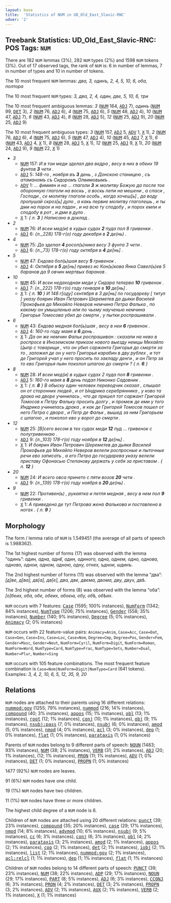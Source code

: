 ```yaml
---
layout: base
title:  'Statistics of NUM in UD_Old_East_Slavic-RNC'
udver: '2'
---
```


## Treebank Statistics: UD_Old_East_Slavic-RNC: POS Tags: `NUM`

There are 182 `NUM` lemmas (3%), 282 `NUM` types (2%) and 1598 `NUM` tokens (3%).
Out of 17 observed tags, the rank of `NUM` is: 6 in number of lemmas, 7 in number of types and 10 in number of tokens.

The 10 most frequent `NUM` lemmas: <em>два, 3, одинъ, 2, 4, 5, 10, 6, оба, полтора</em>

The 10 most frequent `NUM` types:  <em>3, два, 2, 4, один, две, 5, 10, 6, три</em>

The 10 most frequent ambiguous lemmas: <em>3</em> (<tt><a href="orv_rnc-pos-NUM.html">NUM</a></tt> 164, <tt><a href="orv_rnc-pos-ADJ.html">ADJ</a></tt> 7), <em>одинъ</em> (<tt><a href="orv_rnc-pos-NUM.html">NUM</a></tt> 99, <tt><a href="orv_rnc-pos-DET.html">DET</a></tt> 3), <em>2</em> (<tt><a href="orv_rnc-pos-NUM.html">NUM</a></tt> 76, <tt><a href="orv_rnc-pos-ADJ.html">ADJ</a></tt> 6), <em>4</em> (<tt><a href="orv_rnc-pos-NUM.html">NUM</a></tt> 75, <tt><a href="orv_rnc-pos-ADJ.html">ADJ</a></tt> 6), <em>5</em> (<tt><a href="orv_rnc-pos-NUM.html">NUM</a></tt> 48, <tt><a href="orv_rnc-pos-ADJ.html">ADJ</a></tt> 4), <em>10</em> (<tt><a href="orv_rnc-pos-NUM.html">NUM</a></tt> 47, <tt><a href="orv_rnc-pos-ADJ.html">ADJ</a></tt> 7), <em>6</em> (<tt><a href="orv_rnc-pos-NUM.html">NUM</a></tt> 43, <tt><a href="orv_rnc-pos-ADJ.html">ADJ</a></tt> 4), <em>8</em> (<tt><a href="orv_rnc-pos-NUM.html">NUM</a></tt> 28, <tt><a href="orv_rnc-pos-ADJ.html">ADJ</a></tt> 5), <em>12</em> (<tt><a href="orv_rnc-pos-NUM.html">NUM</a></tt> 25, <tt><a href="orv_rnc-pos-ADJ.html">ADJ</a></tt> 9), <em>20</em> (<tt><a href="orv_rnc-pos-NUM.html">NUM</a></tt> 25, <tt><a href="orv_rnc-pos-ADJ.html">ADJ</a></tt> 9)

The 10 most frequent ambiguous types:  <em>3</em> (<tt><a href="orv_rnc-pos-NUM.html">NUM</a></tt> 157, <tt><a href="orv_rnc-pos-ADJ.html">ADJ</a></tt> 5, <tt><a href="orv_rnc-pos-ADV.html">ADV</a></tt> 1, <tt><a href="orv_rnc-pos-X.html">X</a></tt> 1), <em>2</em> (<tt><a href="orv_rnc-pos-NUM.html">NUM</a></tt> 76, <tt><a href="orv_rnc-pos-ADJ.html">ADJ</a></tt> 6), <em>4</em> (<tt><a href="orv_rnc-pos-NUM.html">NUM</a></tt> 75, <tt><a href="orv_rnc-pos-ADJ.html">ADJ</a></tt> 6), <em>5</em> (<tt><a href="orv_rnc-pos-NUM.html">NUM</a></tt> 47, <tt><a href="orv_rnc-pos-ADJ.html">ADJ</a></tt> 4), <em>10</em> (<tt><a href="orv_rnc-pos-NUM.html">NUM</a></tt> 45, <tt><a href="orv_rnc-pos-ADJ.html">ADJ</a></tt> 7, <tt><a href="orv_rnc-pos-X.html">X</a></tt> 1), <em>6</em> (<tt><a href="orv_rnc-pos-NUM.html">NUM</a></tt> 43, <tt><a href="orv_rnc-pos-ADJ.html">ADJ</a></tt> 4, <tt><a href="orv_rnc-pos-X.html">X</a></tt> 1), <em>8</em> (<tt><a href="orv_rnc-pos-NUM.html">NUM</a></tt> 28, <tt><a href="orv_rnc-pos-ADJ.html">ADJ</a></tt> 5, <tt><a href="orv_rnc-pos-X.html">X</a></tt> 1), <em>12</em> (<tt><a href="orv_rnc-pos-NUM.html">NUM</a></tt> 25, <tt><a href="orv_rnc-pos-ADJ.html">ADJ</a></tt> 9, <tt><a href="orv_rnc-pos-X.html">X</a></tt> 1), <em>20</em> (<tt><a href="orv_rnc-pos-NUM.html">NUM</a></tt> 24, <tt><a href="orv_rnc-pos-ADJ.html">ADJ</a></tt> 9), <em>9</em> (<tt><a href="orv_rnc-pos-NUM.html">NUM</a></tt> 22, <tt><a href="orv_rnc-pos-X.html">X</a></tt> 1)


* <em>3</em>
  * <tt><a href="orv_rnc-pos-NUM.html">NUM</a></tt> 157: <em>И в тои меди зделал два ведра , весу в них в обеих 19 фунтов <b>3</b> чети .</em>
  * <tt><a href="orv_rnc-pos-ADJ.html">ADJ</a></tt> 5: <em>148-го , ноября въ <b>3</b> день , з Донскою станицею , съ атаманомъ съ Сидоромъ Олѳимовымъ .</em>
  * <tt><a href="orv_rnc-pos-ADV.html">ADV</a></tt> 1: <em>... фимиян и на ... глаголи <b>3</b> ж молитву Божую да после тое оборонную глаголи на воскь , а воскь лепи на мешени , а спаси , Господи , се молитву глаголи особь , когда хочеш[ь] , да воду пропушай скроз[ь] дуло , а какь первие молитву глаголешь , и ты дми на порох и на ладан , и на всю ту сподобу , и порох емли и сподобу в рот , и дми в дуло .</em>
  * <tt><a href="orv_rnc-pos-X.html">X</a></tt> 1: <em>{ л. <b>3</b> } Написано в доклад .</em>
* <em>2</em>
  * <tt><a href="orv_rnc-pos-NUM.html">NUM</a></tt> 76: <em>И всеи мед(и) в худых судах <b>2</b> пуда пол 8 гривенки .</em>
  * <tt><a href="orv_rnc-pos-ADJ.html">ADJ</a></tt> 6: <em>{л._228} 178-г(о) году декабря в <b>2</b> де(нь) .</em>
* <em>4</em>
  * <tt><a href="orv_rnc-pos-NUM.html">NUM</a></tt> 75: <em>Да зделал <b>4</b> росол(ь)ника весу 3 фунта 3 чети .</em>
  * <tt><a href="orv_rnc-pos-ADJ.html">ADJ</a></tt> 6: <em>{л._73} 178-г(о) году октября в <b>4</b> де[нь] .</em>
* <em>5</em>
  * <tt><a href="orv_rnc-pos-NUM.html">NUM</a></tt> 47: <em>Ендова бол(ь)шая весу <b>5</b> гривенок .</em>
  * <tt><a href="orv_rnc-pos-ADJ.html">ADJ</a></tt> 4: <em>Октября в <b>5</b> де[нь] привез ис Кон(ь)кова Янка Савел(ь)ев 5 баранов да 9 овчин мертвых баранов .</em>
* <em>10</em>
  * <tt><a href="orv_rnc-pos-NUM.html">NUM</a></tt> 45: <em>И всеи недаходнаи меди у Сидара теперва <b>10</b> гривенок .</em>
  * <tt><a href="orv_rnc-pos-ADJ.html">ADJ</a></tt> 7: <em>{л._222} 178-г(о) году генваря в <b>10</b> де[нь] .</em>
  * <tt><a href="orv_rnc-pos-X.html">X</a></tt> 1: <em>{ л. <b>10</b> } И 148 г[оду] сентября в 3 де[нь] по государеву [ титул ] указу боярин Иван Петрович Шереметев да дьяки Василей Прокофьев да Михайло Неверов немчина Петра Фалька , по какому он умышленью или по чьему наученью немчина Григорья Томосова убил до смерти , у пытки роспрашивали .</em>
* <em>6</em>
  * <tt><a href="orv_rnc-pos-NUM.html">NUM</a></tt> 43: <em>Ендова медная бол(ь)шая , весу в неи <b>6</b> гривенок .</em>
  * <tt><a href="orv_rnc-pos-ADJ.html">ADJ</a></tt> 4: <em>160-го году маия в <b>6</b> день .</em>
  * <tt><a href="orv_rnc-pos-X.html">X</a></tt> 1: <em>Да он же немчин Фальк роспрашиван : сказали на нево в роспросе в Иноземском приказе нового выезду немцы Михайло Цыпр с товарищи , что он убил саржанта Григорья до смерти за то , заложил де он у него Григорья карабин в дву рублех , и тот де Григорей учал у него просить по закладу денги , и он Петр за то ево Григорья пьян поколол шпагою до смерти ? { л. <b>6</b> }</em>
* <em>8</em>
  * <tt><a href="orv_rnc-pos-NUM.html">NUM</a></tt> 28: <em>И всеи мед(и) в худых судах 2 пуда пол <b>8</b> гривенки .</em>
  * <tt><a href="orv_rnc-pos-ADJ.html">ADJ</a></tt> 5: <em>160-го маия в <b>8</b> день подал Никонко Садовник .</em>
  * <tt><a href="orv_rnc-pos-X.html">X</a></tt> 1: <em>{ л. <b>8</b> } В обыску один человек переводчик сказал , слышал он от сторонних людей , и от Ындрика серебрянника , у ково та драка на дворе учинилась , что де пришел тот саржант Григорей Томосов к Петру Фальку просить долгу , и промеж де ими у того Индрика учинилась драка , и как де Григорей Томосов пошел от него Петра с двора , и Петр де Фальк , вышед за ним Григорьем с шпагою , и поколол ево у ворот до смерти .</em>
* <em>12</em>
  * <tt><a href="orv_rnc-pos-NUM.html">NUM</a></tt> 25: <em>[В]сего весом в тех судах меди <b>12</b> пуд … гривенок с полугривенкаю .</em>
  * <tt><a href="orv_rnc-pos-ADJ.html">ADJ</a></tt> 9: <em>{л._103} 178-г(о) году ноября в <b>12</b> де[нь] .</em>
  * <tt><a href="orv_rnc-pos-X.html">X</a></tt> 1: <em>И боярин Иван Петрович Шереметев да дьяки Василей Прокофьев да Михайло Неверов велели роспросные и пыточные речи ево записать , а его Петра до государева указу велели приставу Офонасью Степанову держать у себя за приставом . { л. <b>12</b> }</em>
* <em>20</em>
  * <tt><a href="orv_rnc-pos-NUM.html">NUM</a></tt> 24: <em>И всего овса принето с пяти возов <b>20</b> чети .</em>
  * <tt><a href="orv_rnc-pos-ADJ.html">ADJ</a></tt> 9: <em>{л._139} 178-г(о) году ноября в <b>20</b> де(нь) .</em>
* <em>9</em>
  * <tt><a href="orv_rnc-pos-NUM.html">NUM</a></tt> 22: <em>Противен(ь) , рукаятка и петля медная , весу в нем пол <b>9</b> гривенки .</em>
  * <tt><a href="orv_rnc-pos-X.html">X</a></tt> 1: <em>А приведена де тут Петрова жена Фалькова и поставлена в ногах . { л. <b>9</b> }</em>

## Morphology

The form / lemma ratio of `NUM` is 1.549451 (the average of all parts of speech is 1.988362).

The 1st highest number of forms (17) was observed with the lemma “одинъ”: <em>адин, адна, аднꙋ, один, одиного, одна, однем, одно, однова, одново, однои, одном, одною, одну, отнех, ъднои, ѡдинъ</em>.

The 2nd highest number of forms (11) was observed with the lemma “два”: <em>[д]ве, д[ва], дв[а], дв[е], два, две, двема, двома, дву, двух, двѣ</em>.

The 3rd highest number of forms (8) was observed with the lemma “оба”: <em>[о]беих, оба, обе, обеих, обоеꙗ, обу, обѣ, обѣих</em>.

`NUM` occurs with 7 features: <tt><a href="orv_rnc-feat-Case.html">Case</a></tt> (1595; 100% instances), <tt><a href="orv_rnc-feat-NumForm.html">NumForm</a></tt> (1342; 84% instances), <tt><a href="orv_rnc-feat-NumType.html">NumType</a></tt> (1206; 75% instances), <tt><a href="orv_rnc-feat-Gender.html">Gender</a></tt> (558; 35% instances), <tt><a href="orv_rnc-feat-Number.html">Number</a></tt> (140; 9% instances), <tt><a href="orv_rnc-feat-Degree.html">Degree</a></tt> (5; 0% instances), <tt><a href="orv_rnc-feat-Animacy.html">Animacy</a></tt> (2; 0% instances)

`NUM` occurs with 22 feature-value pairs: `Animacy=Anim`, `Case=Acc`, `Case=Dat`, `Case=Gen`, `Case=Ins`, `Case=Loc`, `Case=Nom`, `Degree=Cmp`, `Degree=Pos`, `Gender=Fem`, `Gender=Masc`, `Gender=Neut`, `NumForm=Cyril`, `NumForm=Digit`, `NumForm=Roman`, `NumForm=Word`, `NumType=Card`, `NumType=Frac`, `NumType=Sets`, `Number=Dual`, `Number=Plur`, `Number=Sing`

`NUM` occurs with 105 feature combinations.
The most frequent feature combination is `Case=Nom|NumForm=Digit|NumType=Card` (641 tokens).
Examples: <em>3, 4, 2, 10, 6, 5, 12, 35, 9, 20</em>


## Relations

`NUM` nodes are attached to their parents using 16 different relations: <tt><a href="orv_rnc-dep-nummod-gov.html">nummod:gov</a></tt> (1255; 79% instances), <tt><a href="orv_rnc-dep-nummod.html">nummod</a></tt> (216; 14% instances), <tt><a href="orv_rnc-dep-compound.html">compound</a></tt> (40; 3% instances), <tt><a href="orv_rnc-dep-appos.html">appos</a></tt> (15; 1% instances), <tt><a href="orv_rnc-dep-obl.html">obl</a></tt> (13; 1% instances), <tt><a href="orv_rnc-dep-root.html">root</a></tt> (12; 1% instances), <tt><a href="orv_rnc-dep-conj.html">conj</a></tt> (10; 1% instances), <tt><a href="orv_rnc-dep-obj.html">obj</a></tt> (9; 1% instances), <tt><a href="orv_rnc-dep-nsubj-pass.html">nsubj:pass</a></tt> (7; 0% instances), <tt><a href="orv_rnc-dep-nsubj.html">nsubj</a></tt> (6; 0% instances), <tt><a href="orv_rnc-dep-amod.html">amod</a></tt> (5; 0% instances), <tt><a href="orv_rnc-dep-nmod.html">nmod</a></tt> (4; 0% instances), <tt><a href="orv_rnc-dep-acl.html">acl</a></tt> (3; 0% instances), <tt><a href="orv_rnc-dep-dep.html">dep</a></tt> (1; 0% instances), <tt><a href="orv_rnc-dep-flat.html">flat</a></tt> (1; 0% instances), <tt><a href="orv_rnc-dep-parataxis.html">parataxis</a></tt> (1; 0% instances)

Parents of `NUM` nodes belong to 9 different parts of speech: <tt><a href="orv_rnc-pos-NOUN.html">NOUN</a></tt> (1483; 93% instances), <tt><a href="orv_rnc-pos-NUM.html">NUM</a></tt> (38; 2% instances), <tt><a href="orv_rnc-pos-VERB.html">VERB</a></tt> (31; 2% instances), <tt><a href="orv_rnc-pos-ADJ.html">ADJ</a></tt> (20; 1% instances),  (12; 1% instances), <tt><a href="orv_rnc-pos-PRON.html">PRON</a></tt> (11; 1% instances), <tt><a href="orv_rnc-pos-ADV.html">ADV</a></tt> (1; 0% instances), <tt><a href="orv_rnc-pos-DET.html">DET</a></tt> (1; 0% instances), <tt><a href="orv_rnc-pos-PROPN.html">PROPN</a></tt> (1; 0% instances)

1477 (92%) `NUM` nodes are leaves.

91 (6%) `NUM` nodes have one child.

19 (1%) `NUM` nodes have two children.

11 (1%) `NUM` nodes have three or more children.

The highest child degree of a `NUM` node is 6.

Children of `NUM` nodes are attached using 20 different relations: <tt><a href="orv_rnc-dep-punct.html">punct</a></tt> (39; 23% instances), <tt><a href="orv_rnc-dep-compound.html">compound</a></tt> (35; 20% instances), <tt><a href="orv_rnc-dep-case.html">case</a></tt> (29; 17% instances), <tt><a href="orv_rnc-dep-nmod.html">nmod</a></tt> (14; 8% instances), <tt><a href="orv_rnc-dep-advmod.html">advmod</a></tt> (10; 6% instances), <tt><a href="orv_rnc-dep-nsubj.html">nsubj</a></tt> (9; 5% instances), <tt><a href="orv_rnc-dep-cc.html">cc</a></tt> (6; 3% instances), <tt><a href="orv_rnc-dep-conj.html">conj</a></tt> (6; 3% instances), <tt><a href="orv_rnc-dep-obl.html">obl</a></tt> (4; 2% instances), <tt><a href="orv_rnc-dep-parataxis.html">parataxis</a></tt> (3; 2% instances), <tt><a href="orv_rnc-dep-amod.html">amod</a></tt> (2; 1% instances), <tt><a href="orv_rnc-dep-appos.html">appos</a></tt> (2; 1% instances), <tt><a href="orv_rnc-dep-cop.html">cop</a></tt> (2; 1% instances), <tt><a href="orv_rnc-dep-det.html">det</a></tt> (2; 1% instances), <tt><a href="orv_rnc-dep-iobj.html">iobj</a></tt> (2; 1% instances), <tt><a href="orv_rnc-dep-list.html">list</a></tt> (2; 1% instances), <tt><a href="orv_rnc-dep-nummod-gov.html">nummod:gov</a></tt> (2; 1% instances), <tt><a href="orv_rnc-dep-acl-relcl.html">acl:relcl</a></tt> (1; 1% instances), <tt><a href="orv_rnc-dep-dep.html">dep</a></tt> (1; 1% instances), <tt><a href="orv_rnc-dep-flat.html">flat</a></tt> (1; 1% instances)

Children of `NUM` nodes belong to 14 different parts of speech: <tt><a href="orv_rnc-pos-PUNCT.html">PUNCT</a></tt> (39; 23% instances), <tt><a href="orv_rnc-pos-NUM.html">NUM</a></tt> (38; 22% instances), <tt><a href="orv_rnc-pos-ADP.html">ADP</a></tt> (29; 17% instances), <tt><a href="orv_rnc-pos-NOUN.html">NOUN</a></tt> (29; 17% instances), <tt><a href="orv_rnc-pos-PART.html">PART</a></tt> (8; 5% instances), <tt><a href="orv_rnc-pos-ADJ.html">ADJ</a></tt> (6; 3% instances), <tt><a href="orv_rnc-pos-CCONJ.html">CCONJ</a></tt> (6; 3% instances), <tt><a href="orv_rnc-pos-PRON.html">PRON</a></tt> (4; 2% instances), <tt><a href="orv_rnc-pos-DET.html">DET</a></tt> (3; 2% instances), <tt><a href="orv_rnc-pos-PROPN.html">PROPN</a></tt> (3; 2% instances), <tt><a href="orv_rnc-pos-ADV.html">ADV</a></tt> (2; 1% instances), <tt><a href="orv_rnc-pos-AUX.html">AUX</a></tt> (2; 1% instances), <tt><a href="orv_rnc-pos-VERB.html">VERB</a></tt> (2; 1% instances), <tt><a href="orv_rnc-pos-X.html">X</a></tt> (1; 1% instances)

